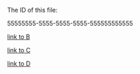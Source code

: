 The ID of this file:

55555555-5555-5555-5555-555555555555

[link to B](22222222-2222-2222-2222-222222222222)

[link to C](33333333-3333-3333-3333-333333333333)

[link to D](44444444-4444-4444-4444-444444444444)